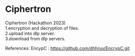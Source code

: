 # Ciphertron
Ciphertron (Hackathon 2023)    
1.encryption and decryption of files.   
2.upload into dlp server.   
3.download from dlp servers.     

References:
EncypC : https://github.com/dhhruv/EncrypC.git
